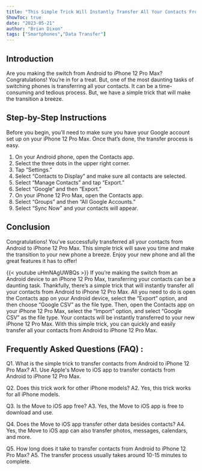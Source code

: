 ```yaml
---
title: "This Simple Trick Will Instantly Transfer All Your Contacts From Android to iPhone 12 Pro Max!"
ShowToc: true 
date: "2023-05-21"
author: "Brian Dixon" 
tags: ["Smartphones","Data Transfer"]
---
```

## Introduction
Are you making the switch from Android to iPhone 12 Pro Max? Congratulations! You’re in for a treat. But, one of the most daunting tasks of switching phones is transferring all your contacts. It can be a time-consuming and tedious process. But, we have a simple trick that will make the transition a breeze. 

## Step-by-Step Instructions
Before you begin, you’ll need to make sure you have your Google account set up on your iPhone 12 Pro Max. Once that’s done, the transfer process is easy. 

1. On your Android phone, open the Contacts app. 
2. Select the three dots in the upper right corner. 
3. Tap “Settings.” 
4. Select “Contacts to Display” and make sure all contacts are selected. 
5. Select “Manage Contacts” and tap “Export.” 
6. Select “Google” and then “Export.” 
7. On your iPhone 12 Pro Max, open the Contacts app. 
8. Select “Groups” and then “All Google Accounts.” 
9. Select “Sync Now” and your contacts will appear. 

## Conclusion
Congratulations! You’ve successfully transferred all your contacts from Android to iPhone 12 Pro Max. This simple trick will save you time and make the transition to your new phone a breeze. Enjoy your new phone and all the great features it has to offer!

{{< youtube uHmNAgUWBQs >}} 
If you’re making the switch from an Android device to an iPhone 12 Pro Max, transferring your contacts can be a daunting task. Thankfully, there’s a simple trick that will instantly transfer all your contacts from Android to iPhone 12 Pro Max. All you need to do is open the Contacts app on your Android device, select the “Export” option, and then choose “Google CSV” as the file type. Then, open the Contacts app on your iPhone 12 Pro Max, select the “Import” option, and select “Google CSV” as the file type. Your contacts will be instantly transferred to your new iPhone 12 Pro Max. With this simple trick, you can quickly and easily transfer all your contacts from Android to iPhone 12 Pro Max.

## Frequently Asked Questions (FAQ) :
Q1. What is the simple trick to transfer contacts from Android to iPhone 12 Pro Max?
A1. Use Apple's Move to iOS app to transfer contacts from Android to iPhone 12 Pro Max.

Q2. Does this trick work for other iPhone models?
A2. Yes, this trick works for all iPhone models.

Q3. Is the Move to iOS app free?
A3. Yes, the Move to iOS app is free to download and use.

Q4. Does the Move to iOS app transfer other data besides contacts?
A4. Yes, the Move to iOS app can also transfer photos, messages, calendars, and more.

Q5. How long does it take to transfer contacts from Android to iPhone 12 Pro Max?
A5. The transfer process usually takes around 10-15 minutes to complete.


